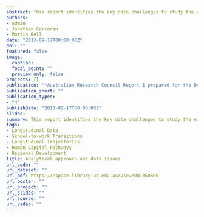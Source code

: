 ```yaml
---
abstract: This report identifies the key data challenges to study the educational and occupational trajectories of young people in Australia and proposes solutions.
authors:
- admin
- Jonathan Corcoran
- Martin Bell
date: "2013-09-17T00:00:00Z"
doi: ""
featured: false
image:
  caption: 
  focal_point: ""
  preview_only: false
projects: []
publication: '*Australian Research Council Report 1 prepared for the Department of Planning and Community Development. Spatial Analysis and Research Branch. State Government Victoria*'
publication_short: ""
publication_types:
- "4"
publishDate: "2013-09-17T00:00:00Z"
slides: 
summary: This report identifies the key data challenges to study the educational and occupational trajectories of young people in Australia and proposes solutions.
tags:
- Longitudinal Data
- School-to-work Transitions
- Longitudinal Trajectories
- Human Capital Pathways
- Regional Development
title: Analytical approach and data issues
url_code: ""
url_dataset: ""
url_pdf: https://espace.library.uq.edu.au/view/UQ:350805
url_poster: ""
url_project: ""
url_slides: ""
url_source: ""
url_video: ""
---
```


